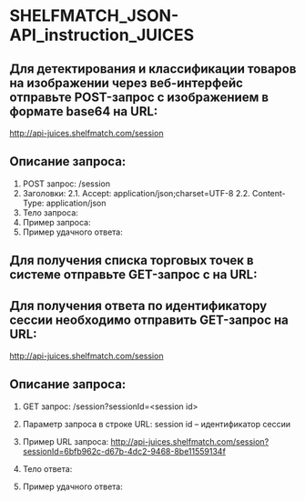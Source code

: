 # SHELFMATCH_JSON-API_instruction_JUICES

## Для детектирования и классификации товаров на изображении через веб-интерфейс отправьте POST-запрос с изображением в формате base64 на URL:
http://api-juices.shelfmatch.com/session

## Описание запроса:
1. POST запрос: /session
2. Заголовки\:
2.1. Accept: application/json;charset=UTF-8
2.2. Content-Type: application/json
3. Тело запроса:
4. Пример запроса:
5. Пример удачного ответа:

## Для получения спиcка торговых точек в системе отправьте GET-запрос с на URL:

## Для получения ответа по идентификатору сессии необходимо отправить GET-запрос на URL:
http://api-juices.shelfmatch.com/session

## Описание запроса:
1. GET запрос: /session?sessionId=\<session id\>
2. Параметр запроса в строке URL: session id – идентификатор сессии
3. Пример URL запроса:
http://api-juices.shelfmatch.com/session?sessionId=6bfb962c-d67b-4dc2-9468-8be11559134f 
  
4. Тело ответа:
5. Пример удачного ответа:

